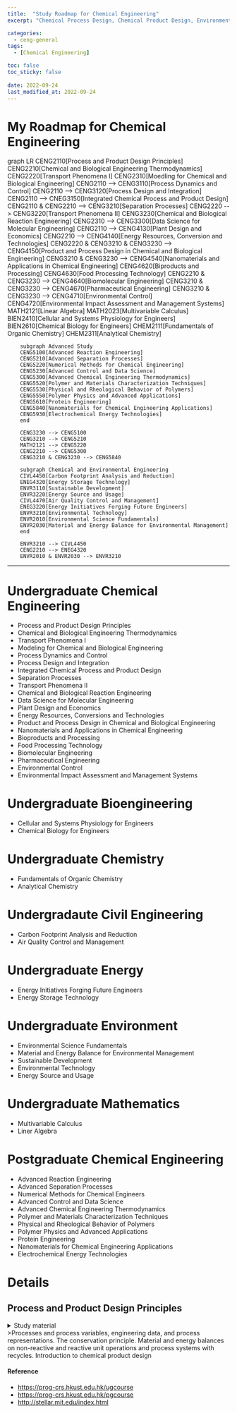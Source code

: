 ```yaml
---
title:  "Study Roadmap for Chemical Engineering"
excerpt: "Chemical Process Design, Chemical Product Design, Environmental Engineering and others.."

categories:
  - ceng-general
tags:
  - [Chemical Engineering]

toc: false
toc_sticky: false
 
date: 2022-09-24
last_modified_at: 2022-09-24
---
```


# My Roadmap for Chemical Engineering

<div class="mermaid"> 
      graph LR
        CENG2110[Process and Product Design Principles]
        CENG2210[Chemical and Biological Engineering Thermodynamics]
        CENG2220[Transport Phenomena I]
        CENG2310[Moedling for Chemical and Biological Engineering]
        CENG2110 --> CENG3110[Process Dynamics and Control]
        CENG2110 --> CENG3120[Process Design and Integration]
        CENG2110 --> CNEG3150[Integrated Chemical Process and Product Design]
        CENG2110 & CENG2210 --> CENG3210[Separation Processes]
        CENG2220 --> CENG3220[Transport Phenomena II]
        CENG3230[Chemical and Biological Reaction Engineering]
        CENG2310 --> CENG3300[Data Science for Molecular Engineering]
        CENG2110 --> CENG4130[Plant Design and Economics]
        CENG2210 --> CENG4140[Energy Resources, Conversion and Technologies]
        CENG2220 & CENG3210 & CENG3230 --> CENG4150[Product and Process Design in Chemical and Biological Engineering]
        CENG3210 & CENG3230 --> CENG4540[Nanomaterials and Applications in Chemical Engineering]
        CENG4620[Biproducts and Processing]
        CENG4630[Food Processing Technology]
        CENG2210 & CENG3230 --> CENG4640[Biomolecular Engineering]
        CENG3210 & CENG3230 --> CENG4670[Pharmaceutical Engineering]
        CENG3210 & CENG3230 --> CENG4710[Environmental Control]
        CENG4720[Environmental Impact Assessment and Management Systems]
        MATH2121[Linear Algebra]
        MATH2023[Multivariable Calculus]
        BIEN2410[Cellular and Systems Physiology for Engineers]
        BIEN2610[Chemical Biology for Engineers]
        CHEM2111[Fundamentals of Organic Chemistry]
        CHEM2311[Analytical Chemistry]

        subgraph Advanced Study
        CENG5100[Advanced Reaction Engineering]
        CENG5210[Advanced Separation Processes]
        CENG5220[Numerical Methods for Chemical Engineering]
        CENG5230[Advanced Control and Data Science]
        CENG5300[Advanced Chemical Engineering Thermodynamics]
        CENG5520[Polymer and Materials Characterization Techniques]
        CENG5530[Physical and Rheological Behavior of Polymers]
        CENG5550[Polymer Physics and Advanced Applications]
        CENG5610[Protein Engineering]
        CENG5840[Nanomaterials for Chemical Engineering Applications]
        CENG5930[Electrochemical Energy Technologies]
        end

        CENG3230 --> CENG5100
        CENG3210 --> CENG5210
        MATH2121 --> CENG5220
        CENG2210 --> CENG5300
        CENG3210 & CENG3230 --> CENG5840

        subgraph Chemical and Environmental Engineering
        CIVL4450[Carbon Footprint Analysis and Reduction]
        ENEG4320[Energy Storage Technology]
        ENVR3110[Sustainable Development]
        ENVR3220[Energy Source and Usage]
        CIVL4470[Air Quality Control and Management]
        ENEG3220[Energy Initiatives Forging Future Engineers]
        ENVR3210[Environmental Technology]
        ENVR2010[Environmental Science Fundamentals]
        ENVR2030[Material and Energy Balance for Environmental Management]
        end

        ENVR3210 --> CIVL4450
        CENG2210 --> ENEG4320
        ENVR2010 & ENVR2030 --> ENVR3210


</div>

---

# Undergraduate Chemical Engineering
- Process and Product Design Principles
- Chemical and Biological Engineering Thermodynamics
- Transport Phenomena I
- Modeling for Chemical and Biological Engineering
- Process Dynamics and Control
- Process Design and Integration
- Integrated Chemical Process and Product Design
- Separation Processes
- Transport Phenomena II
- Chemical and Biological Reaction Engineering
- Data Science for Molecular Engineering
- Plant Design and Economics
- Energy Resources, Conversions and Technologies
- Product and Process Design in Chemical and Biological Engineering
- Nanomaterials and Applications in Chemical Engineering
- Bioproducts and Processing
- Food Processing Technology
- Biomolecular Engineering
- Pharmaceutical Engineering
- Environmental Control
- Environmental Impact Assessment and Management Systems

# Undergraduate Bioengineering
- Cellular and Systems Physiology for Engineers
- Chemical Biology for Engineers

# Undergraduate Chemistry
- Fundamentals of Organic Chemistry
- Analytical Chemistry

# Undergradaute Civil Engineering
- Carbon Footprint Analysis and Reduction
- Air Quality Control and Management

# Undergraduate Energy
- Energy Initiatives Forging Future Engineers
- Energy Storage Technology

# Undergraduate Environment
- Environmental Science Fundamentals
- Material and Energy Balance for Environmental Management
- Sustainable Development
- Environmental Technology
- Energy Source and Usage

# Undergraduate Mathematics
- Multivariable Calculus
- Liner Algebra

# Postgraduate Chemical Engineering
- Advanced Reaction Engineering
- Advanced Separation Processes
- Numerical Methods for Chemical Engineers
- Advanced Control and Data Science
- Advanced Chemical Engineering Thermodynamics
- Polymer and Materials Characterization Techniques
- Physical and Rheological Behavior of Polymers
- Polymer Physics and Advanced Applications
- Protein Engineering
- Nanomaterials for Chemical Engineering Applications
- Electrochemical Energy Technologies


# Details
## Process and Product Design Principles
<details>
<summary>Study material</summary>
<div markdown="1">
- *Textbook* by Author
</div>
</details>
>Processes and process variables, engineering data, and process representations. The conservation principle. Material and energy balances on non-reactive and reactive unit operations and process systems with recycles. Introduction to chemical product design



#### Reference

- https://prog-crs.hkust.edu.hk/ugcourse
- https://prog-crs.hkust.edu.hk/pgcourse
- http://stellar.mit.edu/index.html